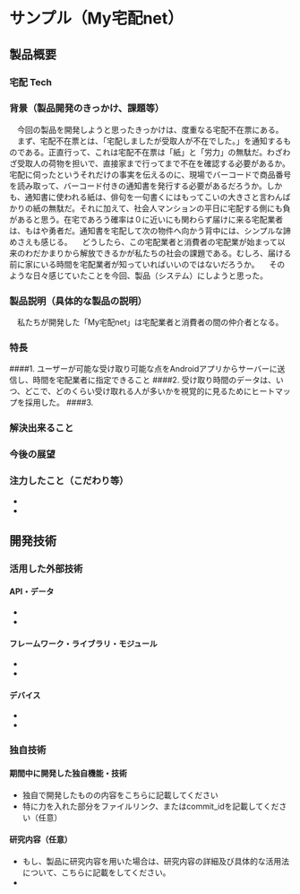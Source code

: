 # サンプル（My宅配net）
## 製品概要
### 宅配 Tech

### 背景（製品開発のきっかけ、課題等）
　今回の製品を開発しようと思ったきっかけは、度重なる宅配不在票にある。
　まず、宅配不在票とは、「宅配しましたが受取人が不在でした。」を通知するものである。正直行って、これは宅配不在票は「紙」と「労力」の無駄だ。わざわざ受取人の荷物を担いで、直接家まで行ってまで不在を確認する必要があるか。宅配に伺ったというそれだけの事実を伝えるのに、現場でバーコードで商品番号を読み取って、バーコード付きの通知書を発行する必要があるだろうか。しかも、通知書に使われる紙は、俳句を一句書くにはもってこいの大きさと言わんばかりの紙の無駄だ。それに加えて、社会人マンションの平日に宅配する側にも負があると思う。在宅であろう確率は０に近いにも関わらず届けに来る宅配業者は、もはや勇者だ。通知書を宅配して次の物件へ向かう背中には、シンプルな諦めさえも感じる。
　どうしたら、この宅配業者と消費者の宅配業が始まって以来のわだかまりから解放できるかが私たちの社会の課題である。むしろ、届ける前に家にいる時間を宅配業者が知っていればいいのではないだろうか。
　そのような日々感じていたことを今回、製品（システム）にしようと思った。

### 製品説明（具体的な製品の説明）
　私たちが開発した「My宅配net」は宅配業者と消費者の間の仲介者となる。
### 特長
####1. ユーザーが可能な受け取り可能な点をAndroidアプリからサーバーに送信し、時間を宅配業者に指定できること
####2. 受け取り時間のデータは、いつ、どこで、どのくらい受け取れる人が多いかを視覚的に見るためにヒートマップを採用した。
####3.　 

### 解決出来ること
### 今後の展望
### 注力したこと（こだわり等）
*
*

## 開発技術
### 活用した外部技術
#### API・データ
*
*

#### フレームワーク・ライブラリ・モジュール
*
*

#### デバイス
*
*

### 独自技術
#### 期間中に開発した独自機能・技術
* 独自で開発したものの内容をこちらに記載してください
* 特に力を入れた部分をファイルリンク、またはcommit_idを記載してください（任意）

#### 研究内容（任意）
* もし、製品に研究内容を用いた場合は、研究内容の詳細及び具体的な活用法について、こちらに記載をしてください。
*
